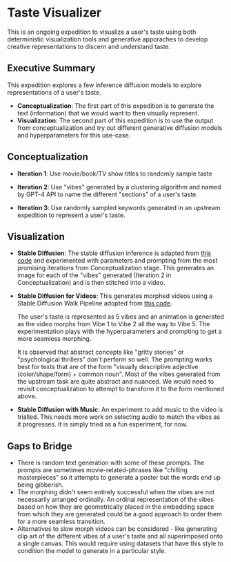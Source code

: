 # Taste Visualizer
This is an ongoing expedition to visualize a user's taste using both deterministic visualization tools and generative apporaches to develop creative representations to discern and understand taste. 

## Executive Summary
This expedition explores a few inference diffusion models to explore representations of a user's taste. 
* **Conceptualization**: The first part of this expedition is to generate the text (information) that we would want to then visually represent. 
* **Visualization**: The second part of this expedition is to use the output from conceptualization and try out different generative diffusion models and hyperparameters for this use-case. 


## Conceptualization
* **Iteration 1**: Use movie/book/TV show titles to randomly sample taste

* **Iteration 2**: Use "vibes" generated by a clustering algorithm and named by GPT-4 API to name the different "sections" of a user's taste. 

* **Iteration 3**: Use randomly sampled keywords generated in an upstream expedition to represent a user's taste. 

## Visualization
* **Stable Diffusion**: The stable diffusion inference is adapted from [this code](https://colab.research.google.com/drive/1roZqqhsdpCXZr8kgV_Bx_ABVBPgea3lX?usp=sharing) and experimented with parameters and prompting from the most promising iterations from Conceptualization stage. This generates an image for each of the "vibes" generated (Iteration 2 in Conceptualization) and is then stitched into a video. 

* **Stable Diffusion for Videos**: This generates morphed videos using a Stable Diffusion Walk Pipeline adopted from [this code](https://github.com/nateraw/stable-diffusion-videos). 

    The user's taste is represented as 5 vibes and an animation is generated as the video morphs from Vibe 1 to Vibe 2 all the way to Vibe 5. The experimentation plays with the hyperparameters and prompting to get a more seamless morphing.

    It is observed that abstract concepts like "gritty stories" or "psychological thrillers" don't perform so well. The prompting works best for texts that are of the form "visually descriptive adjective (color/shape/form) + common noun". Most of the vibes generated from the upstream task are quite abstract and nuanced. We would need to revisit conceptualization to attempt to transform it to the form mentioned above. 

* **Stable Diffusion with Music**: An experiment to add music to the video is trialled. This needs more work on selecting audio to match the vibes as it progresses. It is simply tried as a fun experiment, for now.

## Gaps to Bridge
* There is random text generation with some of these prompts. The prompts are sometimes movie-related-phrases like "chilling masterpieces" so it attempts to generate a poster but the words end up being gibberish. 
* The morphing didn't seem entirely successful when the vibes are not necessarily arranged ordinally. An ordinal representation of the vibes based on how they are geometrically placed in the embedding space from which they are generated could be a good approach to order them for a more seamless transition.
* Alternatives to slow morph videos can be considered - like generating clip art of the different vibes of a user's taste and all superimposed onto a single canvas. This would require using datasets that have this style to condition the model to generate in a particular style. 
